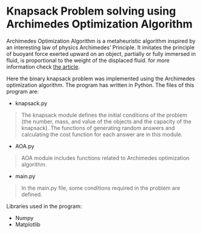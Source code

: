 # Knapsack Problem solving using Archimedes Optimization Algorithm
Archimedes Optimization Algorithm is a metaheuristic algorithm inspired by an interesting law of physics Archimedes’ Principle. It imitates the principle of buoyant force exerted upward on an object, partially or fully immersed in fluid, is proportional to the weight of the displaced fluid.
for more information check [the article](https://link.springer.com/article/10.1007/s10489-020-01893-z/).

Here the binary knapsack problem was implemented using the Archimedes optimization algorithm.
The program has written in Python. The files of this program are:
- knapsack.py
> The knapsack module defines the initial conditions of the problem (the number, mass, and value of the objects and the capacity of the knapsack). 
The functions of generating random answers and calculating the cost function for each answer are in this module.
- AOA.py
> AOA module includes functions related to Archimedes optimization algorithm.
- main.py
> In the main.py file, some conditions required in the problem are defined.



Libraries used in the program:
- Numpy
- Matplotlib
